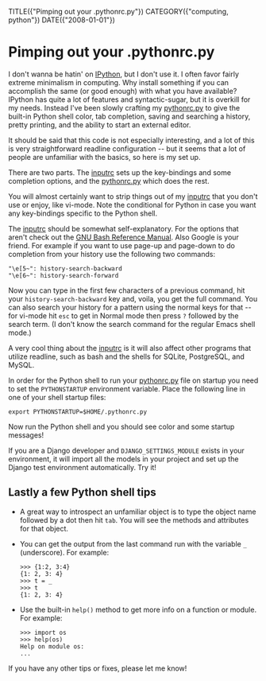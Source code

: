 TITLE({"Pimping out your .pythonrc.py"})
CATEGORY({"computing, python"})
DATE({"2008-01-01"})

Pimping out your .pythonrc.py
=============================

I don\'t wanna be hatin\' on [IPython](http://ipython.scipy.org/moin/),
but I don\'t use it. I often favor fairly extreme minimalism in
computing. Why install something if you can accomplish the same (or good
enough) with what you have available? IPython has quite a lot of
features and syntactic-sugar, but it is overkill for my needs. Instead
I\'ve been slowly crafting my
[pythonrc.py](https://github.com/whiteinge/dotfiles/blob/master/.pythonrc.py)
to give the built-in Python shell color, tab completion, saving and
searching a history, pretty printing, and the ability to start an
external editor.

It should be said that this code is not especially interesting, and a
lot of this is very straightforward readline configuration \-- but it
seems that a lot of people are unfamiliar with the basics, so here is my
set up.

There are two parts. The
[inputrc](https://github.com/whiteinge/dotfiles/blob/master/.inputrc)
sets up the key-bindings and some completion options, and the
[pythonrc.py](https://github.com/whiteinge/dotfiles/blob/master/.pythonrc.py)
which does the rest.

You will almost certainly want to strip things out of my
[inputrc](https://github.com/whiteinge/dotfiles/blob/master/.inputrc)
that you don\'t use or enjoy, like vi-mode. Note the conditional for
Python in case you want any key-bindings specific to the Python shell.

The
[inputrc](https://github.com/whiteinge/dotfiles/blob/master/.inputrc)
should be somewhat self-explanatory. For the options that aren\'t check
out the [GNU Bash Reference
Manual](http://www.network-theory.co.uk/docs/bashref/ReadlineInitFileSyntax.html).
Also Google is your friend. For example if you want to use page-up and
page-down to do completion from your history use the following two
commands:

    "\e[5~": history-search-backward
    "\e[6~": history-search-forward

Now you can type in the first few characters of a previous command, hit
your `history-search-backward` key and, voila, you get the full command.
You can also search your history for a pattern using the normal keys for
that \-- for vi-mode hit `esc` to get in Normal mode then press `?`
followed by the search term. (I don\'t know the search command for the
regular Emacs shell mode.)

A very cool thing about the
[inputrc](https://github.com/whiteinge/dotfiles/blob/master/.inputrc) is
it will also affect other programs that utilize readline, such as bash
and the shells for SQLite, PostgreSQL, and MySQL.

In order for the Python shell to run your
[pythonrc.py](https://github.com/whiteinge/dotfiles/blob/master/.pythonrc.py)
file on startup you need to set the `PYTHONSTARTUP` environment
variable. Place the following line in one of your shell startup files:

    export PYTHONSTARTUP=$HOME/.pythonrc.py

Now run the Python shell and you should see color and some startup
messages!

If you are a Django developer and `DJANGO_SETTINGS_MODULE` exists in
your environment, it will import all the models in your project and set
up the Django test environment automatically. Try it!

Lastly a few Python shell tips
------------------------------

-   A great way to introspect an unfamiliar object is to type the object
    name followed by a dot then hit `tab`. You will see the methods and
    attributes for that object.
-   You can get the output from the last command run with the variable
    `_` (underscore). For example:

        >>> {1:2, 3:4}
        {1: 2, 3: 4}
        >>> t = _
        >>> t
        {1: 2, 3: 4}

-   Use the built-in `help()` method to get more info on a function or
    module. For example:

        >>> import os
        >>> help(os)
        Help on module os:
        ...

If you have any other tips or fixes, please let me know!
